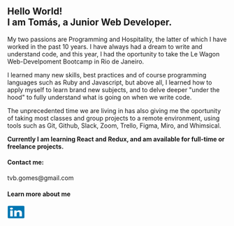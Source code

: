 <div class="container text-center">
  <h2>Hello World! <br> I am Tomás, a Junior Web Developer.</h2>

  <p>My two passions are Programming and Hospitality, the latter of which I have worked in the past 10 years. I have always had a dream to write and understand code, and this year, I had the oportunity to take the Le Wagon Web-Develpoment Bootcamp in Rio de Janeiro.</p>

  <p>I learned many new skills, best practices and of course programming languages such as Ruby and Javascript, but above all, I learned how to apply myself to learn brand new subjects, and to delve deeper "under the hood" to fully understand what is going on when we write code.</p>

  <p>The unprecedented time we are living in has also giving me the oportunity of taking most classes and group projects to a remote environment, using tools such as Git, Github, Slack, Zoom, Trello, Figma, Miro, and Whimsical.</p>

  <p><strong> Currently I am learning React and Redux, and am available for full-time or freelance projects.</strong></p>

  <h4>Contact me:</h4>
  <p>tvb.gomes@gmail.com</p>

  <h4>Learn more about me</h4>
  <a href="https://www.linkedin.com/in/tomas-v-de-brito-gomes-a7747997/" target="blank"><img align="center" src="https://raw.githubusercontent.com/devicons/devicon/master/icons/linkedin/linkedin-original.svg" alt="tomas v de brito gomes" height="30" width="40" /></a>

</div>


